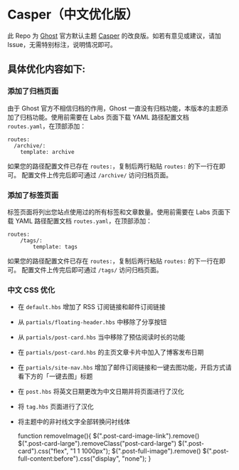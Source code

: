 # Casper（中文优化版）
此 Repo 为 [Ghost](https://github.com/TryGhost/Ghost) 官方默认主题 [Casper](https://github.com/TryGhost/Casper) 的改良版。如若有意见或建议，请加 Issue，无需特别标注，说明情况即可。

## 具体优化内容如下:
### 添加了归档页面
由于 Ghost 官方不相信归档的作用，Ghost 一直没有归档功能，本版本的主题添加了归档功能。使用前需要在 Labs 页面下载 YAML 路径配置文档 `routes.yaml`，在顶部添加：   
```
routes:
  /archive/: 
    template: archive
```

如果您的路径配置文件已存在  `routes:`，复制后两行粘贴 `routes:` 的下一行在即可。
配置文件上传完后即可通过 `/archive/` 访问归档页面。

### 添加了标签页面
标签页面将列出您站点使用过的所有标签和文章数量。使用前需要在 Labs 页面下载 YAML 路径配置文档 `routes.yaml`，在顶部添加：   
```
routes:
    /tags/: 
        template: tags
```

如果您的路径配置文件已存在  `routes:`，复制后两行粘贴 `routes:` 的下一行在即可。
配置文件上传完后即可通过 `/tags/` 访问归档页面。

### 中文 CSS 优化
- 在 `default.hbs` 增加了 RSS 订阅链接和邮件订阅链接
- 从 `partials/floating-header.hbs` 中移除了分享按钮
- 从 `partials/post-card.hbs` 当中移除了预估阅读时长的功能
- 在 `partials/post-card.hbs` 的主页文章卡片中加入了博客发布日期
- 在 `partials/site-nav.hbs` 增加了邮件订阅链接和一键去图功能，开启方式请看下方的「一键去图」标题
- 在 `post.hbs` 将英文日期更改为中文日期并将页面进行了汉化
- 将 `tag.hbs` 页面进行了汉化
- 将主题中的非衬线文字全部转换问衬线体
  



  function removeImage(){
        $(".post-card-image-link").remove()    
        $(".post-card-large").removeClass("post-card-large")
        $(".post-card").css("flex", "1 1 1000px");
        $(".post-full-image").remove()
        $(".post-full-content:before").css("display", "none");
    }